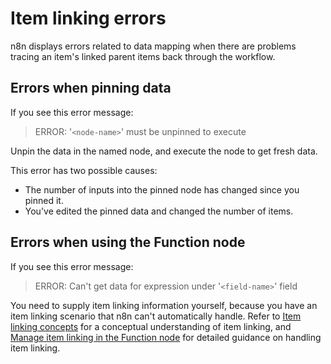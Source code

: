 # Item linking errors

n8n displays errors related to data mapping when there are problems tracing an item's linked parent items back through the workflow.

## Errors when pinning data

If you see this error message:

> ERROR: '`<node-name>`' must be unpinned to execute

Unpin the data in the named node, and execute the node to get fresh data.

This error has two possible causes:

* The number of inputs into the pinned node has changed since you pinned it.
* You've edited the pinned data and changed the number of items.


## Errors when using the Function node

If you see this error message:

> ERROR: Can't get data for expression under '`<field-name>`' field

You need to supply item linking information yourself, because you have an item linking scenario that n8n can't automatically handle. Refer to [Item linking concepts](/data/data-mapping/data-item-linking/item-linking-concepts/) for a conceptual understanding of item linking, and [Manage item linking in the Function node](/data/data-mapping/data-item-linking/item-linking-function-node/) for detailed guidance on handling item linking.

